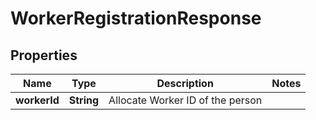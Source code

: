 

# WorkerRegistrationResponse

## Properties

Name | Type | Description | Notes
------------ | ------------- | ------------- | -------------
**workerId** | **String** | Allocate Worker ID of the person | 



